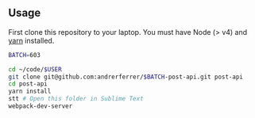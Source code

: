 ## Usage

First clone this repository to your laptop. You must have Node (> v4) and [yarn](https://yarnpkg.com/lang/en/docs/install/) installed.

```bash
BATCH=603

cd ~/code/$USER
git clone git@github.com:andrerferrer/$BATCH-post-api.git post-api
cd post-api
yarn install
stt # Open this folder in Sublime Text
webpack-dev-server
```
